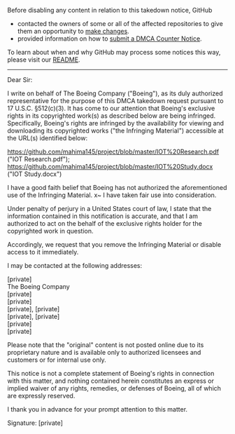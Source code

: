 Before disabling any content in relation to this takedown notice, GitHub
- contacted the owners of some or all of the affected repositories to give them an opportunity to [make changes](https://docs.github.com/en/github/site-policy/dmca-takedown-policy#a-how-does-this-actually-work).
- provided information on how to [submit a DMCA Counter Notice](https://docs.github.com/en/articles/guide-to-submitting-a-dmca-counter-notice).

To learn about when and why GitHub may process some notices this way, please visit our [README](https://github.com/github/dmca/blob/master/README.md).

---

Dear Sir:

I write on behalf of The Boeing Company ("Boeing"), as its duly authorized representative for the purpose of this DMCA takedown request pursuant to 17 U.S.C. §512(c)(3). It has come to our attention that Boeing's exclusive rights in its copyrighted work(s) as described below are being infringed. Specifically, Boeing's rights are infringed by the availability for viewing and downloading its copyrighted works ("the Infringing Material") accessible at the URL(s) identified below:

https://github.com/mahima145/project/blob/master/IOT%20Research.pdf ("IOT Research.pdf");  
https://github.com/mahima145/project/blob/master/IOT%20Study.docx ("IOT Study.docx")

I have a good faith belief that Boeing has not authorized the aforementioned use of the Infringing Material.
x~
I have taken fair use into consideration.

Under penalty of perjury in a United States court of law, I state that the information contained in this notification is accurate, and that I am authorized to act on the behalf of the exclusive rights holder for the copyrighted work in question.

Accordingly, we request that you remove the Infringing Material or disable access to it immediately.

I may be contacted at the following addresses:

[private]  
The Boeing Company  
[private]  
[private]  
[private], [private]  
[private], [private]  
[private]  
[private]

Please note that the "original" content is not posted online due to its proprietary nature and is available only to authorized licensees and customers or for internal use only.

This notice is not a complete statement of Boeing's rights in connection with this matter, and nothing contained herein constitutes an express or implied waiver of any rights, remedies, or defenses of Boeing, all of which are expressly reserved.

I thank you in advance for your prompt attention to this matter.

Signature: [private]
